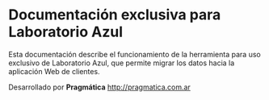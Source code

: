 # Documentación exclusiva para Laboratorio Azul

Esta documentación describe el funcionamiento de la herramienta para uso exclusivo de Laboratorio Azul, que permite
migrar los datos hacia la aplicación Web de clientes.

Desarrollado por **Pragmática** <http://pragmatica.com.ar>
